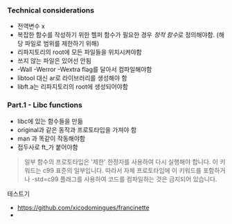 ### Technical considerations
- 전역변수 x
- 복잡한 함수를 작성하기 위한 헬퍼 함수가 필요한 경우 *정적 함수*로 정의해야함. (해당 파일로 범위를 제한하기 위해)
- 리파지토리의 root에 모든 파일들을 위치시켜야함
- 쓰지 않는 파일은 있어선 안됨
- -Wall -Werror -Wextra flag를 달아서 컴파일해야함
- libtool 대신 ar로 라이브러리를 생성해야 함
- libft.a는 리파지토리의 root에 생성되어야함
### Part.1 - Libc functions
- libc에 있는 함수들을 만듦
- original과 같은 동작과 프로토타입을 가져야 함
- man 과 똑같이 작동해야함
- 접두사로 ft_가 붙어야함
> 일부 함수의 프로토타입은 '제한' 한정자를 사용하여 다시 실행해야 합니다. 이 키워드는 c99 표준의 일부입니다. 따라서 자체 프로토타입에 이 키워드를 포함하거나 -std=c99 플래그를 사용하여 코드를 컴파일하는 것은 금지되어 있습니다.

테스트기
- https://github.com/xicodomingues/francinette
- 
